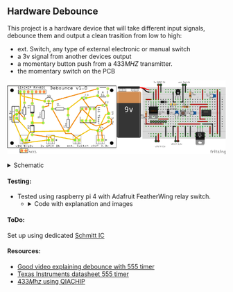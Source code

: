## Hardware Debounce

This project is a hardware device that will take different input signals, debounce them and output a clean trasition from low to high:
   - ext. Switch, any type of external electronic or manual switch
   - a 3v signal from another devices output
   - a momentary button push from a 433*MHZ* transmitter.
   - the momentary switch on the PCB

![Testing images](DebounceBanner.png)

<details>
<summary>Schematic</summary>

   ![Testing images](Debounce_w_433Mhz_and_555Timer_schem.png)
</details>


#### Testing:
- Tested using raspberry pi 4 with Adafruit FeatherWing relay switch.
     - <details>
         <summary>Code with explanation and images</summary>

         - Image 1: Raspberry pi 4 activates relay switch, then to debounce switch input, pi also listens for response from  debounce.
            - 36 hours, 185,925 random switch activations pretty much all were debounced, 2 bounce events detected.
             <details>
               <summary>Python code to randomly activate relay</summary>

               ```
               import RPi.GPIO as GPIO # Import the RPi.GPIO library
               from time import sleep # Import the sleep function
               import random

               # Set the GPIO pin numbering mode to BCM (Broadcom SOC channel)
               GPIO.setmode(GPIO.BCM)
               num = 1
           
               output_pin = 4
               GPIO.setup(output_pin, GPIO.OUT)

               try:
                   while True:
                   # Set the pin to HIGH (3.3V)
                       random_delay = random.uniform(0.1, 3.0)
                       sleep(random_delay)
                       GPIO.output(output_pin, GPIO.HIGH)
                       print("GPIO HIGH")
                       print(num)
                       num += 1
                       # Set the pin to LOW (0V)
                       random_delay = random.uniform(0.2, 0.5)
                       sleep(random_delay) # Wait for 1 second
                       GPIO.output(output_pin, GPIO.LOW)
               except KeyboardInterrupt:
                   # Trap a KeyboardInterrupt (e.g., CTRL+C) to clean up
                   print("Exiting program")
                   GPIO.cleanup() # Reset all GPIO ports used by this program to their default state
               ```
           </details>
           
           <details>
               <summary>Python code to listen for debounced signal</summary>
              
               ```
               import RPi.GPIO as GPIO
               import time
               num = 1

               # Function to execute when the interrupt is triggered
               def my_callback(channel):
                   global num
                   print(f"Rising edge detected on GPIO {channel} {num}!")
                   num += 1 
  

               try:
                   # Set up GPIO 27 as an input with a pull-down resistor
                   GPIO.setmode(GPIO.BCM)
                   GPIO.setup(27, GPIO.IN, pull_up_down=GPIO.PUD_DOWN)

                   # Add a rising edge detection event on GPIO 27
                   GPIO.add_event_detect(27, GPIO.RISING, callback=my_callback)

                   # Keep the script running
                   print("Waiting for rising edge on GPIO 27...")
                   while True:
                       time.sleep(1)

               except KeyboardInterrupt:
                   print("\nProgram terminated by user")
               finally:
                   GPIO.cleanup() # Clean up all GPIO resources
               ```
           </details>
           
         - Image 2: Noisy signal ~5 bounces within 145*uS*
         - Image 3: This represents a clean transition 17.4*uS*
           
         ![Testing images](Testing_w_pi_4.png)
     </details>

#### ToDo:
Set up using dedicated [Schmitt IC](https://www.youtube.com/watch?v=JrCIgBUPhro)

#### Resources:
- [Good video explaining debounce with 555 timer](https://www.youtube.com/watch?v=3lEN6hEGUmE)
- [Texas Instruments datasheet 555 timer](https://www.ti.com/lit/ds/symlink/se555-sp.pdf?ts=1758741836955&ref_url=https%253A%252F%252Fwww.google.com%252F)
- [433*Mhz* using QIACHIP](https://qiachip.com/collections/all-products-1)
